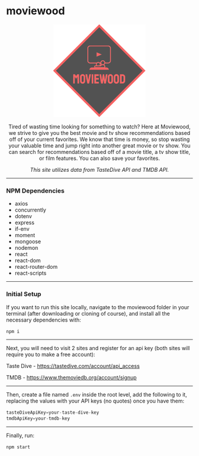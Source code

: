 # moviewood

<div style="text-align:center">

<img src="./client/public/img/homeLogo.png" alt="Moviewood Logo" width="250" />

Tired of wasting time looking for something to watch? Here at Moviewood, we strive to give you the best movie and tv show recommendations based off of your current favorites. We know that time is money, so stop wasting your valuable time and jump right into another great movie or tv show. You can search for recommendations based off of a movie title, a tv show title, or film features. You can also save your favorites.

_This site utilizes data from TasteDive API and TMDB API._

</div>

---

### **NPM Dependencies**

* axios
* concurrently
* dotenv
* express
* if-env
* moment
* mongoose
* nodemon
* react
* react-dom
* react-router-dom
* react-scripts

---

### **Initial Setup**
If you want to run this site locally, navigate to the moviewood folder in your terminal (after downloading or cloning of course), and install all the necessary dependencies with:

```
npm i
```

---

Next, you will need to visit 2 sites and register for an api key (both sites will require you to make a free account):

Taste Dive - https://tastedive.com/account/api_access

TMDB - https://www.themoviedb.org/account/signup

---

Then, create a file named `.env` inside the root level, add the following to it, replacing the values with your API keys (no quotes) once you have them:

```js
tasteDiveApiKey=your-taste-dive-key
tmdbApiKey=your-tmdb-key

```

---

Finally, run:

```
npm start
```